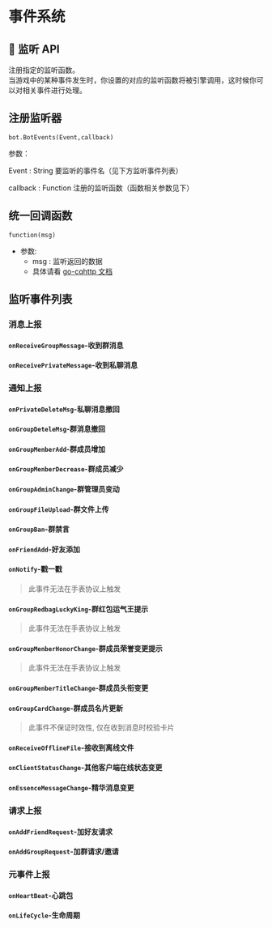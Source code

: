 # 事件系统


## 🔔 监听 API
注册指定的监听函数。<br/>
当游戏中的某种事件发生时，你设置的对应的监听函数将被引擎调用，这时候你可以对相关事件进行处理。

## 注册监听器

`bot.BotEvents(Event,callback)`

参数：

Event : String
要监听的事件名（见下方监听事件列表）

callback : Function
注册的监听函数（函数相关参数见下）

## 统一回调函数

 `function(msg)`

* 参数:
  - msg : 监听返回的数据
  - 具体请看 [go-cqhttp 文档](https://docs.go-cqhttp.org)

## 监听事件列表

### 消息上报
 
#### `onReceiveGroupMessage`-收到群消息

#### `onReceivePrivateMessage`-收到私聊消息

### 通知上报

#### `onPrivateDeleteMsg`-私聊消息撤回

#### `onGroupDeteleMsg`-群消息撤回

#### `onGroupMenberAdd`-群成员增加

#### `onGroupMenberDecrease`-群成员减少

#### `onGroupAdminChange`-群管理员变动

#### `onGroupFileUpload`-群文件上传

#### `onGroupBan`-群禁言

#### `onFriendAdd`-好友添加

#### `onNotify`-戳一戳

> 此事件无法在手表协议上触发

#### `onGroupRedbagLuckyKing`-群红包运气王提示

> 此事件无法在手表协议上触发

#### `onGroupMenberHonorChange`-群成员荣誉变更提示

> 此事件无法在手表协议上触发

#### `onGroupMenberTitleChange`-群成员头衔变更

#### `onGroupCardChange`-群成员名片更新

> 此事件不保证时效性, 仅在收到消息时校验卡片

#### `onReceiveOfflineFile`-接收到离线文件

#### `onClientStatusChange`-其他客户端在线状态变更

#### `onEssenceMessageChange`-精华消息变更

### 请求上报

#### `onAddFriendRequest`-加好友请求

#### `onAddGroupRequest`-加群请求/邀请

### 元事件上报

#### `onHeartBeat`-心跳包

#### `onLifeCycle`-生命周期


